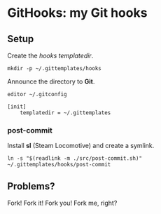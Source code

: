 <!-- Copyright (c) 2022-2023 Ralf Grawunder -->

# GitHooks: my Git hooks

## Setup

Create the *hooks templatedir*.

```shell
mkdir -p ~/.gittemplates/hooks
```

Announce the directory to **Git**.

```shell
editor ~/.gitconfig
```

```gitconfig
[init]
	templatedir = ~/.gittemplates
```

### post-commit

Install **sl** (Steam Locomotive) and create a symlink.

```shell
ln -s "$(readlink -m ./src/post-commit.sh)" ~/.gittemplates/hooks/post-commit
```

## Problems?

Fork! Fork it! Fork you! Fork me, right?
